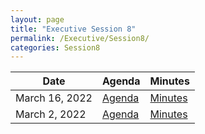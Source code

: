```yaml
---
layout: page
title: "Executive Session 8"
permalink: /Executive/Session8/
categories: Session8
---
```


| Date              | Agenda                                                  | Minutes                                                   |
| ----------------- | ------------------------------------------------------- | --------------------------------------------------------- |
| March 16, 2022 | [Agenda](/Legislative/Senate/Session8/20220316_Agenda/) | [Minutes](/Legislative/Senate/Session8/20220316_Minutes/) |
| March 2, 2022 | [Agenda](/Legislative/Senate/Session8/20220302_Agenda/) | [Minutes](/Legislative/Senate/Session8/20220302_Minutes/) |